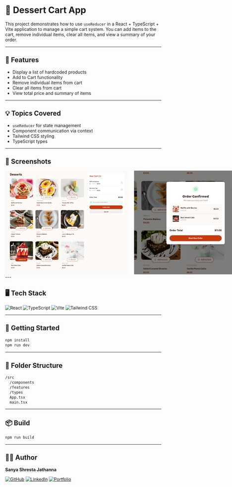 # 🎂 Dessert Cart App

This project demonstrates how to use `useReducer` in a React + TypeScript + Vite application to manage a simple cart system. You can add items to the cart, remove individual items, clear all items, and view a summary of your order.

---

## 🔧 Features

* Display a list of hardcoded products
* Add to Cart functionality
* Remove individual items from cart
* Clear all items from cart
* View total price and summary of items

---

## 💡 Topics Covered

* `useReducer` for state management
* Component communication via context
* Tailwind CSS styling
* TypeScript types

---

## 📸 Screenshots
<div style="display: flex; gap: 16px;">
  <img src="public/assets/images/des.jpg" alt="Dessert Cart Screenshot 1" width="400" />
  <img src="public/assets/images/des1.jpg" alt="Dessert Cart Screenshot 2" width="400" />
</div>
---

## 🖥️ Tech Stack

![React](https://img.shields.io/badge/-React-DBF3FA?style=flat\&logo=react\&logoColor=black)
![TypeScript](https://img.shields.io/badge/-TypeScript-E8F0FE?style=flat\&logo=typescript\&logoColor=black)
![Vite](https://img.shields.io/badge/-Vite-FCF1F7?style=flat\&logo=vite\&logoColor=black)
![Tailwind CSS](https://img.shields.io/badge/-Tailwind%20CSS-E6FAF2?style=flat\&logo=tailwind-css\&logoColor=black)


---

## 🚀 Getting Started

```bash
npm install
npm run dev
```

---

## 📁 Folder Structure

```
/src
  /components
  /features
  /types
  App.tsx
  main.tsx
```

---

## 📦 Build

```bash
npm run build
```

---
## 🙋‍♀️ Author

**Sanya Shresta Jathanna**

[![GitHub](https://img.shields.io/badge/-GitHub-black?style=flat\&logo=github)](https://github.com/SanyaShresta25)
[![LinkedIn](https://img.shields.io/badge/-LinkedIn-ccf?style=flat\&logo=linkedin\&logoColor=black)](https://www.linkedin.com/in/sanya-shresta-jathanna)
[![Portfolio](https://img.shields.io/badge/-Portfolio-e6e6fa?style=flat)](https://sanyashresta.netlify.app/)


